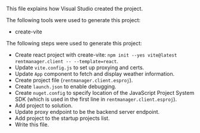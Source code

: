 This file explains how Visual Studio created the project.

The following tools were used to generate this project:
- create-vite

The following steps were used to generate this project:
- Create react project with create-vite: `npm init --yes vite@latest rentmanager.client -- --template=react`.
- Update `vite.config.js` to set up proxying and certs.
- Update `App` component to fetch and display weather information.
- Create project file (`rentmanager.client.esproj`).
- Create `launch.json` to enable debugging.
- Create `nuget.config` to specify location of the JavaScript Project System SDK (which is used in the first line in `rentmanager.client.esproj`).
- Add project to solution.
- Update proxy endpoint to be the backend server endpoint.
- Add project to the startup projects list.
- Write this file.
